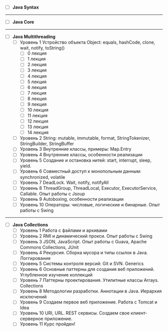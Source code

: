 - [ ] <b>Java Syntax</b>
----
- [ ] <b>Java Core</b>
----
- [ ] <b>Java Multithreading</b>
    - [ ] Уровень 1 Устройство объекта Object: equals, hashCode, clone, wait, notify, toString()
        - [ ] 0 лекция
        - [ ] 1 лекция
        - [ ] 2 лекция
        - [ ] 3 лекция
        - [ ] 4 лекция
        - [ ] 5 лекция
        - [ ] 6 лекция
        - [ ] 7 лекция
        - [ ] 8 лекция
        - [ ] 9 лекция
        - [ ] 10 лекция
        - [ ] 11 лекция
        - [ ] 12 лекция
        - [ ] 13 лекция
        - [ ] 14 лекция
    - [ ] Уровень 2 String: mutable, immutable, format, StringTokenizer, StringBuilder, StringBuffer
    - [ ] Уровень 3 Внутренние классы, примеры: Map.Entry
    - [ ] Уровень 4 Внутренние классы, особенности реализации
    - [ ] Уровень 5 Создание и остановка нитей: start, interrupt, sleep, yield.
    - [ ] Уровень 6 Совместный доступ к монопольным данным: synchronized, volatile
    - [ ] Уровень 7 DeadLock. Wait, notify, notifyAll
    - [ ] Уровень 8 ThreadGroup, ThreadLocal, Executor, ExecutorService, Callable. Опыт работы с Jsoup
    - [ ] Уровень 9 Autoboxing, особенности реализации
    - [ ] Уровень 10 Операторы: числовые, логические и бинарные. Опыт работы с Swing
----
- [ ] <b>Java Collections</b>
    - [ ] Уровень 1 Работа с файлами и архивами
    - [ ] Уровень 2 RMI и динамический прокси. Опыт работы с Swing
    - [ ] Уровень 3 JSON, JavaScript. Опыт работы с Guava, Apache Commons Collections, JUnit
    - [ ] Уровень 4 Рекурсия. Сборка мусора и типы ссылок в Java. Логгирование
    - [ ] Уровень 5 Системы контроля версий: Git и SVN. Generics
    - [ ] Уровень 6 Основные паттерны для создания веб приложений. Углубленное изучение коллекций
    - [ ] Уровень 7 Паттерны проектирования. Утилитные классы Arrays. Collections
    - [ ] Уровень 8 Методологии разработки. Аннотации в Java. Иерархия исключений
    - [ ] Уровень 9 Создаем первое веб приложение. Работа с Tomcat и Idea
    - [ ] Уровень 10 URI, URL. REST сервисы. Создаем свое клиент-серверное приложение.
    - [ ] Уровень 11 Курс пройден!